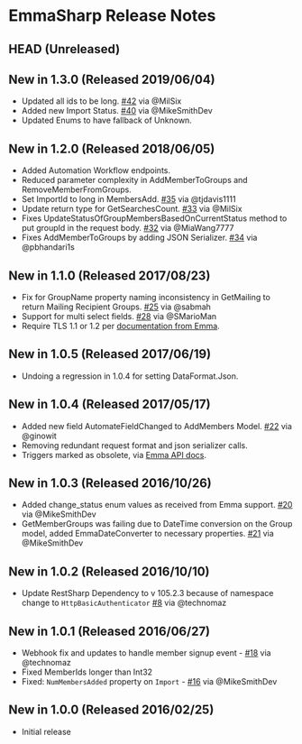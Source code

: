 EmmaSharp Release Notes
=========

## HEAD (Unreleased)

## New in 1.3.0 (Released 2019/06/04)
 * Updated all ids to be long. [#42](https://github.com/kylegregory/EmmaSharp/pull/42) via @MilSix
 * Added new Import Status. [#40](https://github.com/kylegregory/EmmaSharp/pull/40) via @MikeSmithDev
 * Updated Enums to have fallback of Unknown.

## New in 1.2.0 (Released 2018/06/05)
 * Added Automation Workflow endpoints.
 * Reduced parameter complexity in AddMemberToGroups and RemoveMemberFromGroups.
 * Set ImportId to long in MembersAdd. [#35](https://github.com/kylegregory/EmmaSharp/pull/35) via @tjdavis1111
 * Update return type for GetSearchesCount. [#33](https://github.com/kylegregory/EmmaSharp/pull/33) via @MilSix
 * Fixes UpdateStatusOfGroupMembersBasedOnCurrentStatus method to put groupId in the request body. [#32](https://github.com/kylegregory/EmmaSharp/issues/32) via @MiaWang7777
 * Fixes AddMemberToGroups by adding JSON Serializer. [#34](https://github.com/kylegregory/EmmaSharp/issues/34) via @pbhandari1s

## New in 1.1.0 (Released 2017/08/23)
 * Fix for GroupName property naming inconsistency in GetMailing to return Mailing Recipient Groups. [#25](https://github.com/kylegregory/EmmaSharp/issues/25) via @sabmah
 * Support for multi select fields. [#28](https://github.com/kylegregory/EmmaSharp/pull/28) via @SMarioMan
 * Require TLS 1.1 or 1.2 per [documentation from Emma](https://community.myemma.com/emma/topics/emma-api-no-longer-supporting-tls-1-0-as-of-august-1st-2017).

## New in 1.0.5 (Released 2017/06/19)
 * Undoing a regression in 1.0.4 for setting DataFormat.Json.

## New in 1.0.4 (Released 2017/05/17)
* Added new field AutomateFieldChanged to AddMembers Model. [#22](https://github.com/kylegregory/EmmaSharp/pull/22) via @ginowit
* Removing redundant request format and json serializer calls.
* Triggers marked as obsolete, via [Emma API docs](http://api.myemma.com/api/external/triggers.html).

## New in 1.0.3 (Released 2016/10/26)
* Added change_status enum values as received from Emma support. [#20](https://github.com/kylegregory/EmmaSharp/pull/20) via @MikeSmithDev
* GetMemberGroups was failing due to DateTime conversion on the Group model, added EmmaDateConverter to necessary properties. [#21](https://github.com/kylegregory/EmmaSharp/pull/21) via @MikeSmithDev

## New in 1.0.2 (Released 2016/10/10)
* Update RestSharp Dependency to v 105.2.3 because of namespace change to `HttpBasicAuthenticator` [#8](https://github.com/kylegregory/EmmaSharp/issues/8#issuecomment-252004909) via @technomaz

## New in 1.0.1 (Released 2016/06/27)
* Webhook fix and updates to handle member signup event - [#18](https://github.com/kylegregory/EmmaSharp/pull/18) via @technomaz
* Fixed MemberIds longer than Int32
* Fixed: `NumMembersAdded` property on `Import` - [#16](https://github.com/kylegregory/EmmaSharp/pull/16) via @MikeSmithDev

## New in 1.0.0 (Released 2016/02/25)
* Initial release
